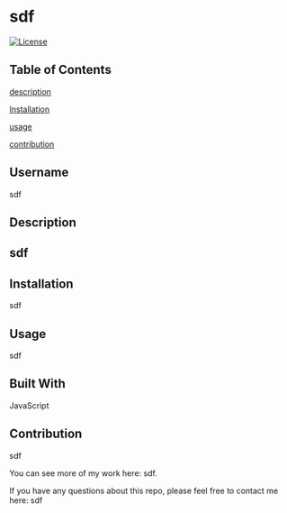 
  
  # sdf

  [![License](https://img.shields.io/badge/License-MIT-brightgreen.svg)](https://opensource.org/licenses/MIT)

  ## Table of Contents
  [description](#description)

  [Installation](#installation)

  [usage](#usage)

  [contribution](#contribution)



  ## Username
  sdf

  ## Description
  sdf
  ---
  ## Installation
  sdf

  ## Usage
  sdf

  ## Built With
  JavaScript

  ## Contribution
  sdf

 You can see more of my work here: sdf. 

If you have any questions about this repo, please feel free to contact me here: sdf
 

